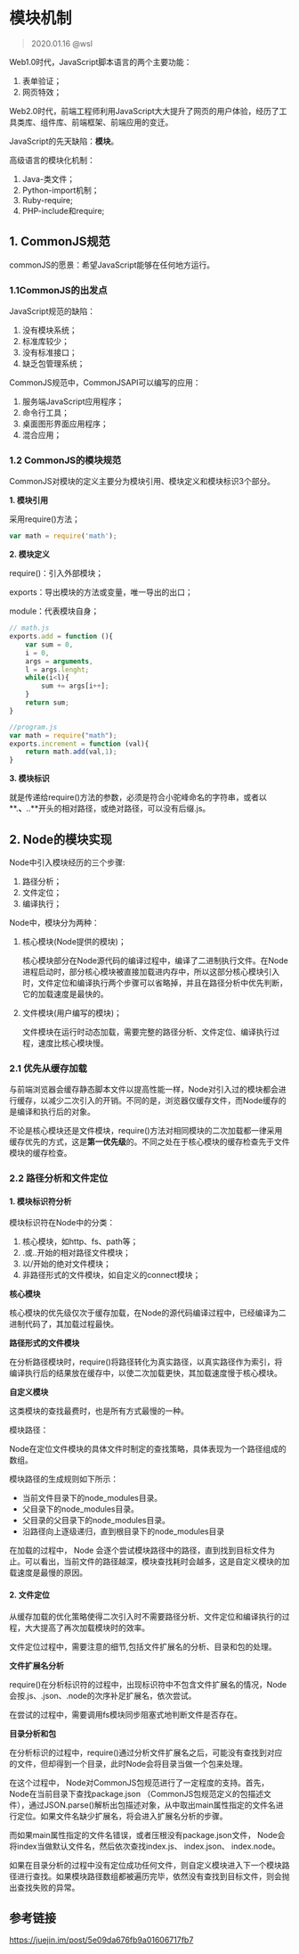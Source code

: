 # 模块机制

> 2020.01.16 @wsl

Web1.0时代，JavaScript脚本语言的两个主要功能：

1. 表单验证；
2. 网页特效；

Web2.0时代，前端工程师利用JavaScript大大提升了网页的用户体验，经历了工具类库、组件库、前端框架、前端应用的变迁。

JavaScript的先天缺陷：**模块**。

高级语言的模块化机制：

1. Java-类文件；
2. Python-import机制；
3. Ruby-require;
4. PHP-include和require;

## 1. CommonJS规范

commonJS的愿景：希望JavaScript能够在任何地方运行。

### 1.1CommonJS的出发点

JavaScript规范的缺陷：

1. 没有模块系统；
2. 标准库较少；
3. 没有标准接口；
4. 缺乏包管理系统；

CommonJS规范中，CommonJSAPI可以编写的应用：

1. 服务端JavaScript应用程序；
2. 命令行工具；
3. 桌面图形界面应用程序；
4. 混合应用；

### 1.2 CommonJS的模块规范

CommonJS对模块的定义主要分为模块引用、模块定义和模块标识3个部分。 

**1. 模块引用**

采用require()方法；

```javascript
var math = require('math');
```

**2. 模块定义**

require()：引入外部模块；

exports：导出模块的方法或变量，唯一导出的出口；

module：代表模块自身；

```javascript
// math.js
exports.add = function (){
	var sum = 0,
	i = 0,
	args = arguments,
	l = args.lenght;
	while(i<l){
		sum += args[i++];
	}
	return sum;
}

//program.js
var math = require("math");
exports.increment = function (val){
	return math.add(val,1);
}
```

**3. 模块标识**

就是传递给require()方法的参数，必须是符合小驼峰命名的字符串，或者以**.**、**..**开头的相对路径，或绝对路径，可以没有后缀.js。

## 2. Node的模块实现

Node中引入模块经历的三个步骤:

1. 路径分析；
2. 文件定位；
3. 编译执行；

Node中，模块分为两种：

1. 核心模块(Node提供的模块)；

   核心模块部分在Node源代码的编译过程中，编译了二进制执行文件。在Node进程启动时，部分核心模块被直接加载进内存中，所以这部分核心模块引入时，文件定位和编译执行两个步骤可以省略掉，并且在路径分析中优先判断，它的加载速度是最快的。

2. 文件模块(用户编写的模块)；

   文件模块在运行时动态加载，需要完整的路径分析、文件定位、编译执行过程，速度比核心模块慢。

### 2.1 优先从缓存加载

与前端浏览器会缓存静态脚本文件以提高性能一样，Node对引入过的模块都会进行缓存，以减少二次引入的开销。不同的是，浏览器仅缓存文件，而Node缓存的是编译和执行后的对象。

不论是核心模块还是文件模块，require()方法对相同模块的二次加载都一律采用缓存优先的方式，这是**第一优先级**的。不同之处在于核心模块的缓存检查先于文件模块的缓存检查。

### 2.2 路径分析和文件定位

#### 1. 模块标识符分析

模块标识符在Node中的分类：

1. 核心模块，如http、fs、path等；
2. .或..开始的相对路径文件模块；
3. 以/开始的绝对文件模块；
4. 非路径形式的文件模块，如自定义的connect模块；

**核心模块**

核心模块的优先级仅次于缓存加载，在Node的源代码编译过程中，已经编译为二进制代码了，其加载过程最快。

**路径形式的文件模块**

在分析路径模块时，require()将路径转化为真实路径，以真实路径作为索引，将编译执行后的结果放在缓存中，以使二次加载更快，其加载速度慢于核心模块。

**自定义模块**

这类模块的查找最费时，也是所有方式最慢的一种。

模块路径：

Node在定位文件模块的具体文件时制定的查找策略，具体表现为一个路径组成的数组。

模块路径的生成规则如下所示：

- 当前文件目录下的node_modules目录。
- 父目录下的node_modules目录。
- 父目录的父目录下的node_modules目录。
- 沿路径向上逐级递归，直到根目录下的node_modules目录 

在加载的过程中， Node 会逐个尝试模块路径中的路径，直到找到目标文件为止。可以看出，当前文件的路径越深，模块查找耗时会越多，这是自定义模块的加载速度是最慢的原因。

#### 2. 文件定位

从缓存加载的优化策略使得二次引入时不需要路径分析、文件定位和编译执行的过程，大大提高了再次加载模块时的效率。

文件定位过程中，需要注意的细节,包括文件扩展名的分析、目录和包的处理。

**文件扩展名分析**

require()在分析标识符的过程中，出现标识符中不包含文件扩展名的情况，Node会按.js、.json、.node的次序补足扩展名，依次尝试。

在尝试的过程中，需要调用fs模块同步阻塞式地判断文件是否存在。

**目录分析和包**

在分析标识的过程中，require()通过分析文件扩展名之后，可能没有查找到对应的文件，但却得到一个目录，此时Node会将目录当做一个包来处理。

在这个过程中， Node对CommonJS包规范进行了一定程度的支持。首先， Node在当前目录下查找package.json （CommonJS包规范定义的包描述文件），通过JSON.parse()解析出包描述对象，从中取出main属性指定的文件名进行定位。如果文件名缺少扩展名，将会进入扩展名分析的步骤。

而如果main属性指定的文件名错误，或者压根没有package.json文件， Node会将index当做默认文件名，然后依次查找index.js、 index.json、 index.node。

如果在目录分析的过程中没有定位成功任何文件，则自定义模块进入下一个模块路径进行查找。如果模块路径数组都被遍历完毕，依然没有查找到目标文件，则会抛出查找失败的异常。 



## 参考链接

https://juejin.im/post/5e09da676fb9a01606717fb7







